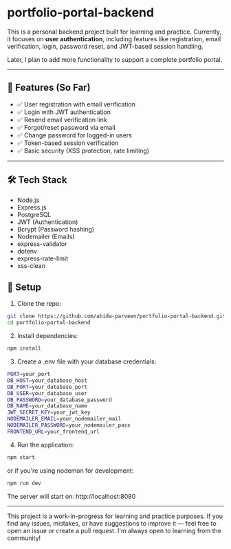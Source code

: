 # portfolio-portal-backend

This is a personal backend project built for learning and practice. Currently, it focuses on **user authentication**, including features like registration, email verification, login, password reset, and JWT-based session handling.

Later, I plan to add more functionality to support a complete portfolio portal.

---

## 🚀 Features (So Far)

- ✅ User registration with email verification
- ✅ Login with JWT authentication
- ✅ Resend email verification link
- ✅ Forgot/reset password via email
- ✅ Change password for logged-in users
- ✅ Token-based session verification
- ✅ Basic security (XSS protection, rate limiting)

---

## 🛠 Tech Stack

- Node.js
- Express.js
- PostgreSQL
- JWT (Authentication)
- Bcrypt (Password hashing)
- Nodemailer (Emails)
- express-validator
- dotenv
- express-rate-limit
- xss-clean

## 🔧 Setup

1. Clone the repo:

```bash
git clone https://github.com/abida-parveen/portfolio-portal-backend.git
cd portfolio-portal-backend
```

2. Install dependencies:

```bash
npm install
```

3. Create a .env file with your database credentials:

```bash
PORT=your_port
DB_HOST=your_database_host
DB_PORT=your_database_port
DB_USER=your_database_user
DB_PASSWORD=your_database_password
DB_NAME=your_database_name
JWT_SECRET_KEY=your_jwt_key
NODEMAILER_EMAIL=your_nodemailer_mail
NODEMAILER_PASSWORD=your_nodemailer_pass
FRONTEND_URL=your_frontend_url
```

4. Run the application:

```bash
npm start 
```

or if you're using nodemon for development: 

```bash
npm run dev 
```

The server will start on: http://localhost:8080 

--- 

This project is a work-in-progress for learning and practice purposes.
If you find any issues, mistakes, or have suggestions to improve it — feel free to open an issue or create a pull request.
I'm always open to learning from the community!
